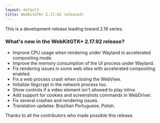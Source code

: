 ```yaml
---
layout: default
title: WebKitGTK+ 2.17.92 released!
---
```


This is a development release leading toward 2.18 series.

### What's new in the WebKitGTK+ 2.17.92 release?

 - Improve CPU usage when rendering under Wayland in accelerated compositing mode.
 - Improve the memory consumption of the UI process under Wayland.
 - Fix rendering issues in some web sites with accelerated compositing enabled.
 - Fix a web process crash when closing the WebView.
 - Initialize libgcrypt in the network process too.
 - Show controls if a video element isn't allowed to play inline.
 - Add support for cookies and screenshots commands in WebDriver.
 - Fix several crashes and rendering issues.
 - Translation updates: Brazilian Portuguese, Polish.

Thanks to all the contributors who made possible this release.
